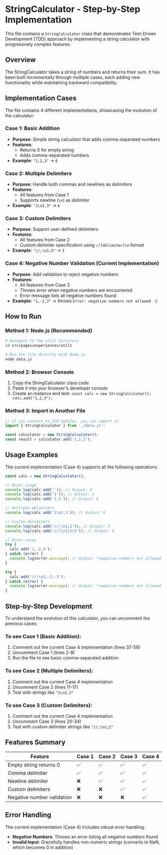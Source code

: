 # StringCalculator - Step-by-Step Implementation

This file contains a `StringCalculator` class that demonstrates Test-Driven Development (TDD) approach by implementing a string calculator with progressively complex features.

## Overview

The StringCalculator takes a string of numbers and returns their sum. It has been built incrementally through multiple cases, each adding new functionality while maintaining backward compatibility.

## Implementation Cases

The file contains 4 different implementations, showcasing the evolution of the calculator:

### Case 1: Basic Addition

- **Purpose**: Simple string calculator that adds comma-separated numbers
- **Features**:
  - Returns 0 for empty string
  - Adds comma-separated numbers
- **Example**: `"1,2,3"` → `6`

### Case 2: Multiple Delimiters

- **Purpose**: Handle both commas and newlines as delimiters
- **Features**:
  - All features from Case 1
  - Supports newline (`\n`) as delimiter
- **Example**: `"1\n2,3"` → `6`

### Case 3: Custom Delimiters

- **Purpose**: Support user-defined delimiters
- **Features**:
  - All features from Case 2
  - Custom delimiter specification using `//[delimiter]\n` format
- **Example**: `"//;\n1;2"` → `3`

### Case 4: Negative Number Validation (Current Implementation)

- **Purpose**: Add validation to reject negative numbers
- **Features**:
  - All features from Case 3
  - Throws error when negative numbers are encountered
  - Error message lists all negative numbers found
- **Example**: `"1,-2,3"` → throws `Error: negative numbers not allowed -2`

## How to Run

### Method 1: Node.js (Recommended)

```bash
# Navigate to the utils directory
cd src/pages/experiences/utils

# Run the file directly with Node.js
node data.js
```

### Method 2: Browser Console

1. Copy the StringCalculator class code
2. Paste it into your browser's developer console
3. Create an instance and test: `const calc = new StringCalculator(); calc.add("1,2,3");`

### Method 3: Import in Another File

```javascript
// If you convert to ES6 modules, you can import it
import { StringCalculator } from './data.js';

const calculator = new StringCalculator();
const result = calculator.add('1,2,3');
```

## Usage Examples

The current implementation (Case 4) supports all the following operations:

```javascript
const calc = new StringCalculator();

// Basic usage
console.log(calc.add('')); // Output: 0
console.log(calc.add('1')); // Output: 1
console.log(calc.add('1,5')); // Output: 6

// Multiple delimiters
console.log(calc.add('1\n2,3')); // Output: 6

// Custom delimiters
console.log(calc.add('//;\n1;2')); // Output: 3
console.log(calc.add('//|\n1|2|3')); // Output: 6

// Error cases
try {
  calc.add('1,-2,3');
} catch (error) {
  console.log(error.message); // Output: "negative numbers not allowed -2"
}

try {
  calc.add('//;\n1;-2;-3');
} catch (error) {
  console.log(error.message); // Output: "negative numbers not allowed -2,-3"
}
```

## Step-by-Step Development

To understand the evolution of this calculator, you can uncomment the previous cases:

### To see Case 1 (Basic Addition):

1. Comment out the current Case 4 implementation (lines 37-56)
2. Uncomment Case 1 (lines 2-8)
3. Run the file to see basic comma-separated addition

### To see Case 2 (Multiple Delimiters):

1. Comment out the current Case 4 implementation
2. Uncomment Case 2 (lines 11-17)
3. Test with strings like `"1\n2,3"`

### To see Case 3 (Custom Delimiters):

1. Comment out the current Case 4 implementation
2. Uncomment Case 3 (lines 20-34)
3. Test with custom delimiter strings like `"//;\n1;2"`

## Features Summary

| Feature                    | Case 1 | Case 2 | Case 3 | Case 4 |
| -------------------------- | ------ | ------ | ------ | ------ |
| Empty string returns 0     | ✅     | ✅     | ✅     | ✅     |
| Comma delimiter            | ✅     | ✅     | ✅     | ✅     |
| Newline delimiter          | ❌     | ✅     | ✅     | ✅     |
| Custom delimiters          | ❌     | ❌     | ✅     | ✅     |
| Negative number validation | ❌     | ❌     | ❌     | ✅     |

## Error Handling

The current implementation (Case 4) includes robust error handling:

- **Negative Numbers**: Throws an error listing all negative numbers found
- **Invalid Input**: Gracefully handles non-numeric strings (converts to NaN, which becomes 0 in addition)


